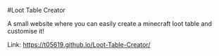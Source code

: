 #Loot Table Creator

A small website where you can easily create a minecraft loot table and customise it!

Link: https://t05619.github.io/Loot-Table-Creator/
